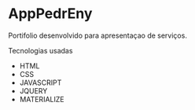 # AppPedrEny

Portifolio desenvolvido para apresentaçao de serviços.

 Tecnologias usadas
 
 - HTML
 - CSS
 - JAVASCRIPT
 - JQUERY
 - MATERIALIZE
